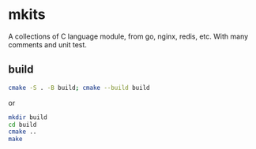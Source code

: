 # mkits

A collections of C language module, from go, nginx, redis, etc. With many
comments and unit test.

## build

```sh
cmake -S . -B build; cmake --build build
```

or

```sh
mkdir build
cd build
cmake ..
make
```
